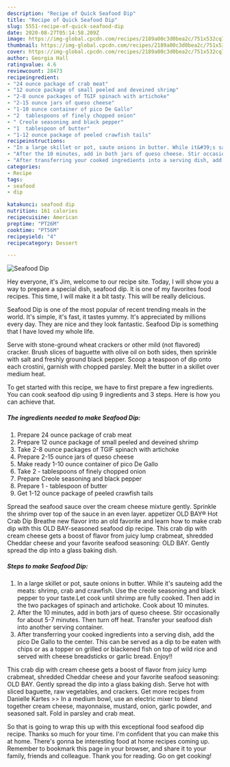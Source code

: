 ```yaml
---
description: "Recipe of Quick Seafood Dip"
title: "Recipe of Quick Seafood Dip"
slug: 5551-recipe-of-quick-seafood-dip
date: 2020-08-27T05:14:58.209Z
image: https://img-global.cpcdn.com/recipes/2189a00c3d0bea2c/751x532cq70/seafood-dip-recipe-main-photo.jpg
thumbnail: https://img-global.cpcdn.com/recipes/2189a00c3d0bea2c/751x532cq70/seafood-dip-recipe-main-photo.jpg
cover: https://img-global.cpcdn.com/recipes/2189a00c3d0bea2c/751x532cq70/seafood-dip-recipe-main-photo.jpg
author: Georgia Hall
ratingvalue: 4.6
reviewcount: 28473
recipeingredient:
- "24 ounce package of crab meat"
- "12 ounce package of small peeled and deveined shrimp"
- "2-8 ounce packages of TGIF spinach with artichoke"
- "2-15 ounce jars of queso cheese"
- "1-10 ounce container of pico De Gallo"
- "2  tablespoons of finely chopped onion"
- " Creole seasoning and black pepper"
- "1  tablespoon of butter"
- "1-12 ounce package of peeled crawfish tails"
recipeinstructions:
- "In a large skillet or pot, saute onions in butter. While it&#39;s sauteing add the meats: shrimp, crab and crawfish. Use the creole seasoning and black pepper to your taste.Let cook until shrimp are fully cooked. Then add in the two packages of spinach and artichoke. Cook about 10 minutes."
- "After the 10 minutes, add in both jars of queso cheese. Stir occasionally for about 5-7 minutes. Then turn off heat. Transfer your seafood dish into another serving container."
- "After transferring your cooked ingredients into a serving dish, add the pico De Gallo to the center. This can be served as a dip to be eaten with chips or as a topper on grilled or blackened fish on top of wild rice and served with cheese breadsticks or garlic bread. Enjoy!!"
categories:
- Recipe
tags:
- seafood
- dip

katakunci: seafood dip 
nutrition: 161 calories
recipecuisine: American
preptime: "PT26M"
cooktime: "PT56M"
recipeyield: "4"
recipecategory: Dessert

---
```



![Seafood Dip](https://img-global.cpcdn.com/recipes/2189a00c3d0bea2c/751x532cq70/seafood-dip-recipe-main-photo.jpg)

Hey everyone, it's Jim, welcome to our recipe site. Today, I will show you a way to prepare a special dish, seafood dip. It is one of my favorites food recipes. This time, I will make it a bit tasty. This will be really delicious.

Seafood Dip is one of the most popular of recent trending meals in the world. It's simple, it's fast, it tastes yummy. It's appreciated by millions every day. They are nice and they look fantastic. Seafood Dip is something that I have loved my whole life.

Serve with stone-ground wheat crackers or other mild (not flavored) cracker. Brush slices of baguette with olive oil on both sides, then sprinkle with salt and freshly ground black pepper. Scoop a teaspoon of dip onto each crostini, garnish with chopped parsley. Melt the butter in a skillet over medium heat.


To get started with this recipe, we have to first prepare a few ingredients. You can cook seafood dip using 9 ingredients and 3 steps. Here is how you can achieve that.

<!--inarticleads1-->

##### The ingredients needed to make Seafood Dip:

1. Prepare 24 ounce package of crab meat
1. Prepare 12 ounce package of small peeled and deveined shrimp
1. Take 2-8 ounce packages of TGIF spinach with artichoke
1. Prepare 2-15 ounce jars of queso cheese
1. Make ready 1-10 ounce container of pico De Gallo
1. Take 2 - tablespoons of finely chopped onion
1. Prepare  Creole seasoning and black pepper
1. Prepare 1 - tablespoon of butter
1. Get 1-12 ounce package of peeled crawfish tails


Spread the seafood sauce over the cream cheese mixture gently. Sprinkle the shrimp over top of the sauce in an even layer. appetizer OLD BAY® Hot Crab Dip Breathe new flavor into an old favorite and learn how to make crab dip with this OLD BAY-seasoned seafood dip recipe. This crab dip with cream cheese gets a boost of flavor from juicy lump crabmeat, shredded Cheddar cheese and your favorite seafood seasoning: OLD BAY. Gently spread the dip into a glass baking dish. 

<!--inarticleads2-->

##### Steps to make Seafood Dip:

1. In a large skillet or pot, saute onions in butter. While it&#39;s sauteing add the meats: shrimp, crab and crawfish. Use the creole seasoning and black pepper to your taste.Let cook until shrimp are fully cooked. Then add in the two packages of spinach and artichoke. Cook about 10 minutes.
1. After the 10 minutes, add in both jars of queso cheese. Stir occasionally for about 5-7 minutes. Then turn off heat. Transfer your seafood dish into another serving container.
1. After transferring your cooked ingredients into a serving dish, add the pico De Gallo to the center. This can be served as a dip to be eaten with chips or as a topper on grilled or blackened fish on top of wild rice and served with cheese breadsticks or garlic bread. Enjoy!!


This crab dip with cream cheese gets a boost of flavor from juicy lump crabmeat, shredded Cheddar cheese and your favorite seafood seasoning: OLD BAY. Gently spread the dip into a glass baking dish. Serve hot with sliced baguette, raw vegetables, and crackers. Get more recipes from Danielle Kartes &gt;&gt; In a medium bowl, use an electric mixer to blend together cream cheese, mayonnaise, mustard, onion, garlic powder, and seasoned salt. Fold in parsley and crab meat. 

So that is going to wrap this up with this exceptional food seafood dip recipe. Thanks so much for your time. I'm confident that you can make this at home. There's gonna be interesting food at home recipes coming up. Remember to bookmark this page in your browser, and share it to your family, friends and colleague. Thank you for reading. Go on get cooking!
